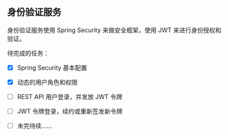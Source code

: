 ## 身份验证服务

身份验证服务使用 Spring Security 来做安全框架，使用 JWT 来进行身份授权和验证。

待完成的任务：
- [x]  Spring Security 基本配置
- [x] 动态的用户角色和权限
- [ ] REST API 用户登录，并发放 JWT 令牌
- [ ] JWT 令牌登录，续约或重新签发新令牌
- [ ] 未完待续……

